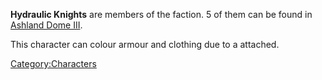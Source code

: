**Hydraulic Knights** are members of the [](Second_Empire.md) faction. 5 of them can be found in
[Ashland Dome III](Ashland_Dome_III.md "wikilink").

This character can colour armour and clothing due to a [](Colour_Scheme.md) attached.

[Category:Characters](Category:Characters "wikilink")